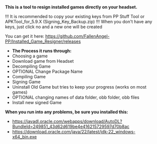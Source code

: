**This is a tool to resign installed games directly on your headset.**

!!! It is recommended to copy your existing keys from PP Stuff Tool or APKTool_for_5.9.X (Signing_Key_Backup.zip) !!!
When you don't have any keys, just click no and a new one will be created

You can get it here: https://github.com/FallenAngel-PP/Installed_Game_Resigner/releases

- **The Process it runs through:**
 - Choosing a game
 - Download game from Headset
 - Decompiling Game
 - OPTIONAL Change Package Name
 - Compiling Game
 - Signing Game
 - Uninstall Old Game but tries to keep your progress (works on most games)
 - OPTIONAL changing names of data folder, obb folder, obb files
 - Install new signed Game

**When you run into any problems, be sure you installed this:**
- https://javadl.oracle.com/webapps/download/AutoDL?BundleId=249851_43d62d619be4e416215729597d70b8ac
- https://download.oracle.com/java/22/latest/jdk-22_windows-x64_bin.exe
